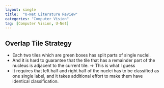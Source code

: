 ```yaml
---
layout: single
title:  "U-Net Literature Review"
categories: "Computer Vision"
tag: [Computer Vision, U-Net]
---
```


## Overlap Tile Strategy

- Each two tiles which are green boxes has split parts of single nuclei.
- And it is hard to guarantee that the tile that has a remainder part of the nucleus is adjacent to the current tile. -> This is what I guess
- It requires that left half and right half of the nuclei has to be classified as one single label, and it takes additional effort to make them have identical classification.






